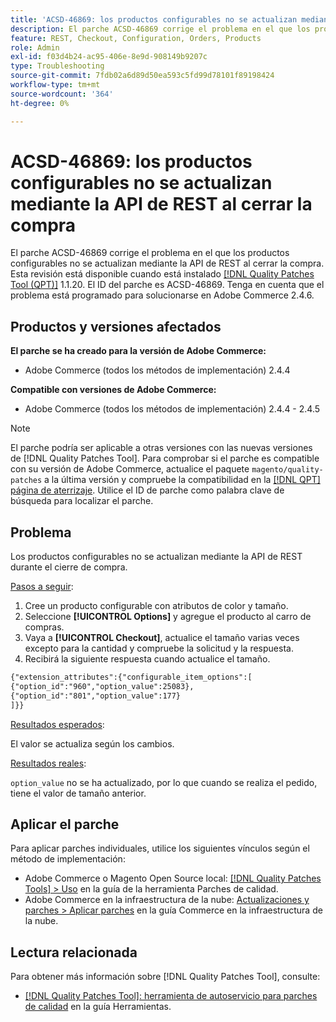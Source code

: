 ```yaml
---
title: 'ACSD-46869: los productos configurables no se actualizan mediante la API de REST al cerrar la compra'
description: El parche ACSD-46869 corrige el problema en el que los productos configurables no se actualizan mediante la API de REST en el cierre de compra. Este parche está disponible cuando está instalada la [Quality Patches Tool (QPT)](https://experienceleague.adobe.com/en/docs/commerce-operations/tools/quality-patches-tool/quality-patches-tool-to-self-serve-quality-patches) 1.1.20. El ID del parche es ACSD-46869. Tenga en cuenta que el problema está programado para solucionarse en Adobe Commerce 2.4.6.
feature: REST, Checkout, Configuration, Orders, Products
role: Admin
exl-id: f03d4b24-ac95-406e-8e9d-908149b9207c
type: Troubleshooting
source-git-commit: 7fdb02a6d89d50ea593c5fd99d78101f89198424
workflow-type: tm+mt
source-wordcount: '364'
ht-degree: 0%

---
```


# ACSD-46869: los productos configurables no se actualizan mediante la API de REST al cerrar la compra

El parche ACSD-46869 corrige el problema en el que los productos configurables no se actualizan mediante la API de REST al cerrar la compra. Esta revisión está disponible cuando está instalado [[!DNL Quality Patches Tool (QPT)]](https://experienceleague.adobe.com/en/docs/commerce-operations/tools/quality-patches-tool/quality-patches-tool-to-self-serve-quality-patches) 1.1.20. El ID del parche es ACSD-46869. Tenga en cuenta que el problema está programado para solucionarse en Adobe Commerce 2.4.6.

## Productos y versiones afectados

**El parche se ha creado para la versión de Adobe Commerce:**

* Adobe Commerce (todos los métodos de implementación) 2.4.4

**Compatible con versiones de Adobe Commerce:**

* Adobe Commerce (todos los métodos de implementación) 2.4.4 - 2.4.5

>[!NOTE]
>
>El parche podría ser aplicable a otras versiones con las nuevas versiones de [!DNL Quality Patches Tool]. Para comprobar si el parche es compatible con su versión de Adobe Commerce, actualice el paquete `magento/quality-patches` a la última versión y compruebe la compatibilidad en la [[!DNL QPT] página de aterrizaje](https://experienceleague.adobe.com/tools/commerce-quality-patches/index.html). Utilice el ID de parche como palabra clave de búsqueda para localizar el parche.

## Problema

Los productos configurables no se actualizan mediante la API de REST durante el cierre de compra.

<u>Pasos a seguir</u>:

1. Cree un producto configurable con atributos de color y tamaño.
1. Seleccione **[!UICONTROL Options]** y agregue el producto al carro de compras.
1. Vaya a **[!UICONTROL Checkout]**, actualice el tamaño varias veces excepto para la cantidad y compruebe la solicitud y la respuesta.
1. Recibirá la siguiente respuesta cuando actualice el tamaño.

```REST API
{"extension_attributes":{"configurable_item_options":[
{"option_id":"960","option_value":25083},
{"option_id":"801","option_value":177}
]}}
```

<u>Resultados esperados</u>:

El valor se actualiza según los cambios.

<u>Resultados reales</u>:

`option_value` no se ha actualizado, por lo que cuando se realiza el pedido, tiene el valor de tamaño anterior.

## Aplicar el parche

Para aplicar parches individuales, utilice los siguientes vínculos según el método de implementación:

* Adobe Commerce o Magento Open Source local: [[!DNL Quality Patches Tools] > Uso](/help/tools/quality-patches-tool/usage.md) en la guía de la herramienta Parches de calidad.
* Adobe Commerce en la infraestructura de la nube: [Actualizaciones y parches > Aplicar parches](https://experienceleague.adobe.com/docs/commerce-cloud-service/user-guide/develop/upgrade/apply-patches.html) en la guía Commerce en la infraestructura de la nube.

## Lectura relacionada

Para obtener más información sobre [!DNL Quality Patches Tool], consulte:

* [[!DNL Quality Patches Tool]: herramienta de autoservicio para parches de calidad](/help/tools/quality-patches-tool/quality-patches-tool-to-self-serve-quality-patches.md) en la guía Herramientas.
